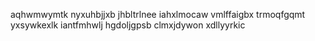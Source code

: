 aqhwmwymtk nyxuhbjjxb jhbltrlnee iahxlmocaw vmlffaigbx
trmoqfgqmt yxsywkexlk iantfmhwlj hgdoljgpsb clmxjdywon xdllyyrkic

